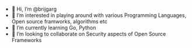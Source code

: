 - 👋 Hi, I’m @brijgarg
- 👀 I’m interested in playing around with various Programming Languages, Open source framworks, algorithms etc
- 🌱 I’m currently learning Go, Python
- 💞️ I’m looking to collaborate on Security aspects of Open Source Frameworks


<!---
brijgarg/brijgarg is a ✨ special ✨ repository because its `README.md` (this file) appears on your GitHub profile.
You can click the Preview link to take a look at your changes.
--->
